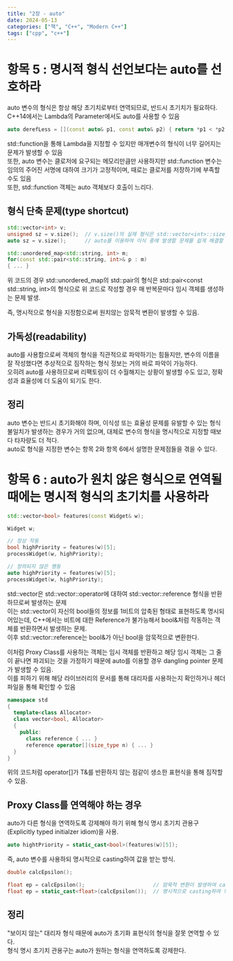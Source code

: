 ```yaml
---
title: "2장 - auto"
date: 2024-05-13
categories: ["책", "C++", "Modern C++"]
tags: ["cpp", "c++"]
---
```


# 항목 5 : 명시적 형식 선언보다는 auto를 선호하라
auto 변수의 형식은 항상 해당 초기치로부터 연역되므로, 반드시 초기치가 필요하다.
<br>
C++14에서는 Lambda의 Parameter에서도 auto를 사용할 수 있음
```cpp
auto derefLess = [](const auto& p1, const auto& p2) { return *p1 < *p2; }  // Pointer처럼 작동하는 것들이 가리키는 값을 비교하는 함수
```
std::function을 통해 Lambda을 지정할 수 있지만 매개변수의 형식이 너무 길어지는 문제가 발생할 수 있음
<br>
또한, auto 변수는 클로저에 요구되는 메모리만큼만 사용하지만 std::function 변수는 임의의 주어진 서명에 대하여 크기가 고정적이며, 때로는 클로저를 저장하기에 부족할 수도 있음
<br>
또한, std::function 객체는 auto 객체보다 호출이 느리다.

## 형식 단축 문제(type shortcut)

```cpp
std::vector<int> v;
unsigned sz = v.size();  // v.size()의 실제 형식은 std::vector<int>::size_type인데 32비트 운영체제와 64비트 운영체제에서 문제가 발생할 수 있음.
auto sz = v.size();      // auto를 이용하여 이식 중에 발생할 문제를 쉽게 해결할 수 있음
```
```cpp
std::unordered_map<std::string, int> m;
for(const std::pair<std::string, int>& p : m)
{ ... }
```
위 코드의 경우 std::unordered_map의 std::pair의 형식은 std::pair<const std::string, int>의 형식으로 위 코드로 작성할 경우 매 반복문마다 임시 객체를 생성하는 문제 발생.

즉, 명시적으로 형식을 지정함으로써 원치않는 암묵적 변환이 발생할 수 있음.

## 가독성(readability)
auto를 사용함으로써 객체의 형식을 직관적으로 파악하기는 힘들지만, 변수의 이름을 잘 작성했다면 추상적으로 짐작하는 형식 정보는 거의 바로 파악이 가능하다.
<br>
오히려 auto를 사용하므로써 리팩토링이 더 수월해지는 상황이 발생할 수도 있고, 정확성과 효율성에 더 도움이 되기도 한다.

## 정리
auto 변수는 반드시 초기화해야 하며, 이식성 또는 효율성 문제를 유발할 수 있는 형식 불일치가 발생하는 경우가 거의 없으며, 대체로 변수의 형식을 명시적으로 지정할 때보다 타자량도 더 적다.
<br>
auto로 형식을 지정한 변수는 항목 2와 항목 6에서 설명한 문제점들을 겪을 수 있다.

# 항목 6 : auto가 원치 않은 형식으로 연역될 때에는 명시적 형식의 초기치를 사용하라
```cpp
std::vector<bool> features(const Widget& w);

Widget w;

// 정상 작동
bool highPriority = features(w)[5];
processWidget(w, highPriority);

// 정의되지 않은 행동
auto highPriority = features(w)[5];
processWidget(w, highPriority);
```
std::vector<bool>은 std::vector<bool>::operator[]()에 대하여 std::vector<bool>::reference 형식을 반환하므로써 발생하는 문제
<br>
이는 std::vector<bool>이 자신의 bool들의 정보를 1비트의 압축된 형태로 표현하도록 명시되어있는데, C++에서는 비트에 대한 Reference가 불가능해서 bool&처럼 작동하는 객체를 반환하면서 발생하는 문제.
<br>
이후 std::vector<bool>::reference는 bool&가 아닌 bool을 암묵적으로 변환한다.

이처럼 Proxy Class를 사용하는 객체는 임시 객체를 반환하고 해당 임시 객체는 그 줄이 끝나면 파괴되는 것을 가정하기 때문에 auto를 이용할 경우 dangling pointer 문제가 발생할 수 있음.
<br>
이를 피하기 위해 해당 라이브러리의 문서를 통해 대리자를 사용하는지 확인하거나 헤더 파일을 통해 확인할 수 있음
```cpp
namespace std
{
  template<class Allocator>
  class vector<bool, Allocator>
  {
    public:
      class reference { ... }
      reference operator[](size_type n) { ... }
  }
}
```
위의 코드처럼 operator[]가 T&를 반환하지 않는 점같이 생소한 표현식을 통해 짐작할 수 있음.

## Proxy Class를 연역해야 하는 경우
auto가 다른 형식을 연역하도록 강제해야 하기 위해 형식 명시 초기치 관용구(Explicitly typed initialzer idiom)을 사용.
```cpp
auto hightPriority = static_cast<bool>(features(w)[5]);
```
즉, auto 변수를 사용하되 명시적으로 casting하여 값을 받는 방식.

```cpp
double calcEpsilon();

float ep = calcEpsilon();                      // 암묵적 변환이 발생하여 casting이 의도적인 것인지를 알 수 없음.
float ep = static_cast<float>(calcEpsilon());  // 명시적으로 casting하여 의도했다는 것을 알 수 있음.
```

## 정리
"보이지 않는" 대리자 형식 때문에 auto가 초기화 표현식의 형식을 잘못 연역할 수 있다.
<br>
형식 명시 초기치 관용구는 auto가 원하는 형식을 연역하도록 강제한다.
